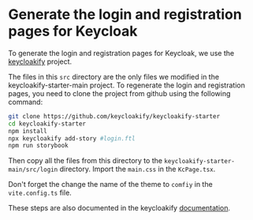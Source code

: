 # Generate the login and registration pages for Keycloak

To generate the login and registration pages for Keycloak, we use the [keycloakify](https://www.keycloakify.dev/) project.

The files in this `src` directory are the only files we modified in the keycloakify-starter-main project. To regenerate the login and registration pages, you need to clone the project from github using the following command:

```bash
git clone https://github.com/keycloakify/keycloakify-starter
cd keycloakify-starter
npm install
npx keycloakify add-story #login.ftl
npm run storybook
```

Then copy all the files from this directory to the `keycloakify-starter-main/src/login` directory. Import the `main.css` in the `KcPage.tsx`.

Don't forget the change the name of the theme to `comfiy` in the `vite.config.ts` file.

These steps are also documented in the keycloakify [documentation](https://docs.keycloakify.dev/#quick-start).
